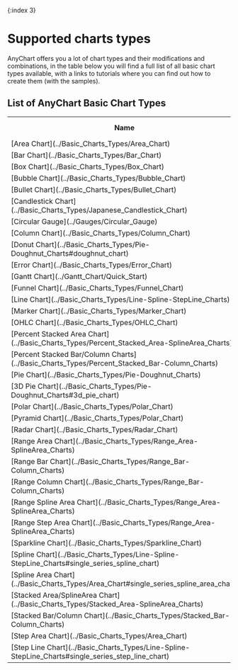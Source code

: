 {:index 3}
# Supported charts types

AnyChart offers you a lot of chart types and their modifications and combinations, 
in the table below you will find a full list of all basic chart types available, 
with a links to tutorials where you can find out how to create them (with the samples).
  
## List of AnyChart Basic Chart Types
<table width="700px" class="dtTABLE">
<tr><th width="315px">Name</th><th width="58px">Single Series</th> <th width="56px">Multi Series</th></tr>
<tr><td>[Area Chart](../Basic_Charts_Types/Area_Chart)</td><td>Yes</td><td>Yes</td></tr>
<tr><td>[Bar Chart](../Basic_Charts_Types/Bar_Chart)</td><td>Yes</td><td>Yes</td></tr>
<tr><td>[Box Chart](../Basic_Charts_Types/Box_Chart)</td><td>Yes</td><td>Yes</td></tr>
<tr><td>[Bubble Chart](../Basic_Charts_Types/Bubble_Chart)</td><td>Yes</td><td>Yes</td></tr>
<tr><td>[Bullet Chart](../Basic_Charts_Types/Bullet_Chart)</td><td>Yes</td><td>No</td></tr>
<tr><td>[Candlestick Chart](../Basic_Charts_Types/Japanese_Candlestick_Chart)</td><td>Yes</td><td>Yes</td></tr>
<tr><td>[Circular Gauge](../Gauges/Circular_Gauge)</td><td></td><td></td></tr>
<tr><td>[Column Chart](../Basic_Charts_Types/Column_Chart)</td><td>Yes</td><td>Yes</td></tr>
<tr><td>[Donut Chart](../Basic_Charts_Types/Pie-Doughnut_Charts#doughnut_chart)</td><td>Yes</td><td>No</td></tr>
<tr><td>[Error Chart](../Basic_Charts_Types/Error_Chart)</td><td>Yes</td><td>No</td></tr>
<tr><td>[Gantt Chart](../Gantt_Chart/Quick_Start)</td><td></td><td></td></tr>
<tr><td>[Funnel Chart](../Basic_Charts_Types/Funnel_Chart)</td><td>Yes</td><td>No</td></tr>
<tr><td>[Line Chart](../Basic_Charts_Types/Line-Spline-StepLine_Charts)</td><td>Yes</td><td>Yes</td></tr>
<tr><td>[Marker Chart](../Basic_Charts_Types/Marker_Chart)</td><td>Yes</td><td>Yes</td></tr>
<tr><td>[OHLC Chart](../Basic_Charts_Types/OHLC_Chart)</td><td>Yes</td><td>Yes</td></tr>
<tr><td>[Percent Stacked Area Chart](../Basic_Charts_Types/Percent_Stacked_Area-SplineArea_Charts)</td><td>Yes</td><td>Yes</td></tr>
<tr><td>[Percent Stacked Bar/Column Charts](../Basic_Charts_Types/Percent_Stacked_Bar-Column_Charts)</td><td>Yes</td><td>Yes</td></tr>
<tr><td>[Pie Chart](../Basic_Charts_Types/Pie-Doughnut_Charts)</td><td>Yes</td><td>No</td></tr>
<tr><td>[3D Pie Chart](../Basic_Charts_Types/Pie-Doughnut_Charts#3d_pie_chart)</td><td>Yes</td><td>No</td></tr>
<tr><td>[Polar Chart](../Basic_Charts_Types/Polar_Chart)</td><td>Yes</td><td>Yes</td></tr>
<tr><td>[Pyramid Chart](../Basic_Charts_Types/Polar_Chart)</td><td>Yes</td><td>No</td></tr>
<tr><td>[Radar Chart](../Basic_Charts_Types/Radar_Chart)</td><td>Yes</td><td>Yes</td></tr>
<tr><td>[Range Area Chart](../Basic_Charts_Types/Range_Area-SplineArea_Charts)</td><td>Yes</td><td>Yes</td></tr>
<tr><td>[Range Bar Chart](../Basic_Charts_Types/Range_Bar-Column_Charts)</td><td>Yes</td><td>Yes</td></tr>
<tr><td>[Range Column Chart](../Basic_Charts_Types/Range_Bar-Column_Charts)</td><td>Yes</td><td>Yes</td></tr>
<tr><td>[Range Spline Area Chart](../Basic_Charts_Types/Range_Area-SplineArea_Charts)</td><td>Yes</td><td>Yes</td></tr>
<tr><td>[Range Step Area Chart](../Basic_Charts_Types/Range_Area-SplineArea_Charts)</td><td>Yes</td><td>Yes</td></tr>
<tr><td>[Sparkline Chart](../Basic_Charts_Types/Sparkline_Chart)</td><td>Yes</td><td>Yes</td></tr>
<tr><td>[Spline Chart](../Basic_Charts_Types/Line-Spline-StepLine_Charts#single_series_spline_chart)</td><td>Yes</td><td>Yes</td></tr>    
<tr><td>[Spline Area Chart](../Basic_Charts_Types/Area_Chart#single_series_spline_area_chart)</td><td>Yes</td><td>Yes</td></tr> 
<tr><td>[Stacked Area/SplineArea Chart](../Basic_Charts_Types/Stacked_Area-SplineArea_Charts)</td><td>Yes</td><td>Yes</td></tr>
<tr><td>[Stacked Bar/Column Chart](../Basic_Charts_Types/Stacked_Bar-Column_Charts)</td><td>Yes</td><td>Yes</td></tr>
<tr><td>[Step Area Chart](../Basic_Charts_Types/Area_Chart)</td><td>Yes</td><td>Yes</td></tr>
<tr><td>[Step Line Chart](../Basic_Charts_Types/Line-Spline-StepLine_Charts#single_series_step_line_chart)</td><td>Yes</td><td>Yes</td></tr>
</table>